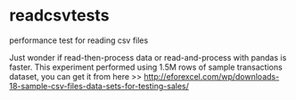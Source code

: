 # readcsvtests
performance test for reading csv files

Just wonder if read-then-process data or read-and-process with pandas is faster. 
This experiment performed using 1.5M rows of sample transactions dataset, you can get it from here >> http://eforexcel.com/wp/downloads-18-sample-csv-files-data-sets-for-testing-sales/
